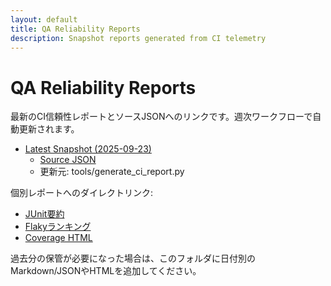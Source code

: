 ```yaml
---
layout: default
title: QA Reliability Reports
description: Snapshot reports generated from CI telemetry
---
```


# QA Reliability Reports

最新のCI信頼性レポートとソースJSONへのリンクです。週次ワークフローで自動更新されます。

- [Latest Snapshot (2025-09-23)](./latest)
  - [Source JSON](./latest.json)
  - 更新元: tools/generate_ci_report.py

個別レポートへのダイレクトリンク:

- [JUnit要約](./junit/)
- [Flakyランキング](./flaky/)
- [Coverage HTML](./coverage/)

過去分の保管が必要になった場合は、このフォルダに日付別のMarkdown/JSONやHTMLを追加してください。

